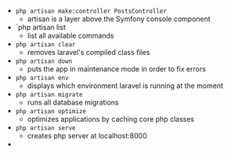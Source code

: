  - `php artisan make:controller PostsController`
	 - artisan is a layer above the Symfony console component
 - `php artisan list
	 - list all available commands
 - `php artisan clear` 
	 - removes laravel's compiled class files
 - `php artisan down`
	 - puts the app in maintenance mode in order to fix errors
 - `php artisan env`
	 - displays which environment laravel is running at the moment
 - `php artisan migrate`
	 - runs all database migrations
 - `php artisan optimize`
	 - optimizes applications by caching core php classes
 - `php artisan serve`
	 - creates php server at localhost:8000
 - 